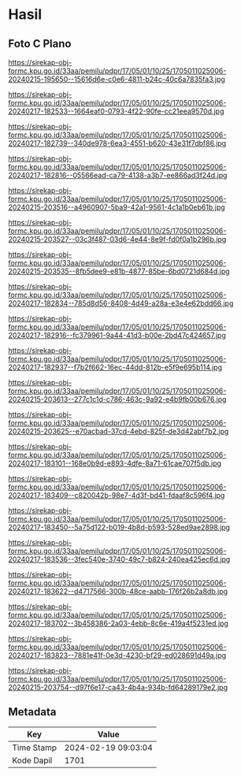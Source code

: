# Hasil

## Foto C Plano

https://sirekap-obj-formc.kpu.go.id/33aa/pemilu/pdpr/17/05/01/10/25/1705011025006-20240215-195650--15616d6e-c0e6-4811-b24c-40c6a7835fa3.jpg

https://sirekap-obj-formc.kpu.go.id/33aa/pemilu/pdpr/17/05/01/10/25/1705011025006-20240217-182533--1664eaf0-0793-4f22-90fe-cc21eea9570d.jpg

https://sirekap-obj-formc.kpu.go.id/33aa/pemilu/pdpr/17/05/01/10/25/1705011025006-20240217-182739--340de978-6ea3-4551-b620-43e31f7dbf86.jpg

https://sirekap-obj-formc.kpu.go.id/33aa/pemilu/pdpr/17/05/01/10/25/1705011025006-20240217-182816--05566ead-ca79-4138-a3b7-ee866ad3f24d.jpg

https://sirekap-obj-formc.kpu.go.id/33aa/pemilu/pdpr/17/05/01/10/25/1705011025006-20240215-203516--a4960907-5ba9-42a1-9561-4c1a1b0eb61b.jpg

https://sirekap-obj-formc.kpu.go.id/33aa/pemilu/pdpr/17/05/01/10/25/1705011025006-20240215-203527--03c3f487-03d6-4e44-8e9f-fd0f0a1b296b.jpg

https://sirekap-obj-formc.kpu.go.id/33aa/pemilu/pdpr/17/05/01/10/25/1705011025006-20240215-203535--8fb5dee9-e81b-4877-85be-6bd0721d684d.jpg

https://sirekap-obj-formc.kpu.go.id/33aa/pemilu/pdpr/17/05/01/10/25/1705011025006-20240217-182834--785d8d56-8408-4d49-a28a-e3e4e62bdd66.jpg

https://sirekap-obj-formc.kpu.go.id/33aa/pemilu/pdpr/17/05/01/10/25/1705011025006-20240217-182916--fc379961-9a44-41d3-b00e-2bd47c424657.jpg

https://sirekap-obj-formc.kpu.go.id/33aa/pemilu/pdpr/17/05/01/10/25/1705011025006-20240217-182937--f7b2f662-16ec-44dd-812b-e5f9e695b114.jpg

https://sirekap-obj-formc.kpu.go.id/33aa/pemilu/pdpr/17/05/01/10/25/1705011025006-20240215-203613--277c1c1d-c786-463c-9a92-e4b9fb00b676.jpg

https://sirekap-obj-formc.kpu.go.id/33aa/pemilu/pdpr/17/05/01/10/25/1705011025006-20240215-203625--e70acbad-37cd-4ebd-825f-de3d42abf7b2.jpg

https://sirekap-obj-formc.kpu.go.id/33aa/pemilu/pdpr/17/05/01/10/25/1705011025006-20240217-183101--168e0b9d-e893-4dfe-8a71-61cae707f5db.jpg

https://sirekap-obj-formc.kpu.go.id/33aa/pemilu/pdpr/17/05/01/10/25/1705011025006-20240217-183409--c820042b-98e7-4d3f-bd41-fdaaf8c596f4.jpg

https://sirekap-obj-formc.kpu.go.id/33aa/pemilu/pdpr/17/05/01/10/25/1705011025006-20240217-183450--5a75d122-b019-4b8d-b593-528ed9ae2898.jpg

https://sirekap-obj-formc.kpu.go.id/33aa/pemilu/pdpr/17/05/01/10/25/1705011025006-20240217-183536--3fec540e-3740-49c7-b824-240ea425ec6d.jpg

https://sirekap-obj-formc.kpu.go.id/33aa/pemilu/pdpr/17/05/01/10/25/1705011025006-20240217-183622--d4717566-300b-48ce-aabb-176f26b2a8db.jpg

https://sirekap-obj-formc.kpu.go.id/33aa/pemilu/pdpr/17/05/01/10/25/1705011025006-20240217-183702--3b458386-2a03-4ebb-8c6e-419a4f5231ed.jpg

https://sirekap-obj-formc.kpu.go.id/33aa/pemilu/pdpr/17/05/01/10/25/1705011025006-20240217-183823--7881e41f-0e3d-4230-bf29-ed028691d49a.jpg

https://sirekap-obj-formc.kpu.go.id/33aa/pemilu/pdpr/17/05/01/10/25/1705011025006-20240215-203754--d97f6e17-ca43-4b4a-934b-fd64289179e2.jpg


## Metadata

| Key        | Value               |
| ---------- | ------------------- |
| Time Stamp | 2024-02-19 09:03:04 |
| Kode Dapil | 1701                |



